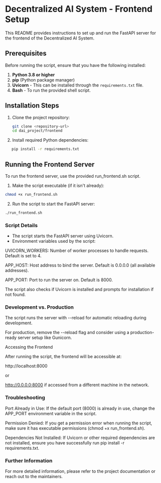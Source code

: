 # Decentralized AI System - Frontend Setup

This README provides instructions to set up and run the FastAPI server for the frontend of the Decentralized AI System.

## Prerequisites

Before running the script, ensure that you have the following installed:

1. **Python 3.8 or higher**
2. **pip** (Python package manager)
3. **Uvicorn** - This can be installed through the `requirements.txt` file.
4. **Bash** - To run the provided shell script.

## Installation Steps

1. Clone the project repository:
   ```bash
   git clone <repository-url>
   cd dai_project/frontend
   ```
2. Install required Python dependencies:
```bash
   pip install -r requirements.txt
```
## Running the Frontend Server

To run the frontend server, use the provided run_frontend.sh script.

1. Make the script executable (if it isn't already):
```bash
chmod +x run_frontend.sh
```
2. Run the script to start the FastAPI server:
```bash
./run_frontend.sh
```

### Script Details
- The script starts the FastAPI server using Uvicorn.
- Environment variables used by the script:

UVICORN_WORKERS: Number of worker processes to handle requests. Default is set to 4.

APP_HOST: Host address to bind the server. Default is 0.0.0.0 (all available addresses).

APP_PORT: Port to run the server on. Default is 8000.

The script also checks if Uvicorn is installed and prompts for installation if not found.

### Development vs. Production
The script runs the server with --reload for automatic reloading during development.

For production, remove the --reload flag and consider using a production-ready server setup like Gunicorn.

Accessing the Frontend

After running the script, the frontend will be accessible at:

http://localhost:8000

or

http://0.0.0.0:8000 if accessed from a different machine in the network.

### Troubleshooting
Port Already in Use: If the default port (8000) is already in use, change the APP_PORT environment variable in the script.

Permission Denied: If you get a permission error when running the script, make sure it has executable permissions (chmod +x run_frontend.sh).

Dependencies Not Installed: If Uvicorn or other required dependencies are not installed, ensure you have successfully run pip install -r requirements.txt.

### Further Information

For more detailed information, please refer to the project documentation or reach out to the maintainers.